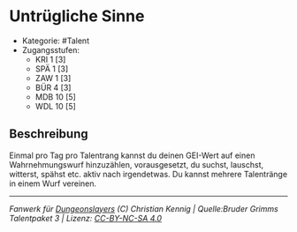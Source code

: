 <!---
Dies ist ein Fanwerk für DUNGEONSLAYERS (C) von Christian Kennig

Quellen:      [Bruder Grimms Talentpaket 3](https://www.f-space.de/ds4/downloads.html)
              [Talentbeschreibungen](https://www.f-space.de/ds4/tools-talentcards.html)
License:      [CC-BY-NC-SA 4.0](https://creativecommons.org/licenses/by-nc-sa/4.0/deed.de)
Richtlinien:  [Fanwerkrichtlinien](https://www.dungeonslayers.net/fanwerk-richtlinien/)
Autor:        Zauberlehrling
-->

  
# Untrügliche Sinne  
- Kategorie: #Talent  
- Zugangsstufen:  
  - KRI 1 [3]  
  - SPÄ 1 [3]  
  - ZAW 1 [3]  
  - BÜR 4 [3]  
  - MDB 10 [5]  
  - WDL 10 [5]  

## Beschreibung  
Einmal pro Tag pro Talentrang kannst du deinen GEI-Wert auf einen Wahrnehmungswurf hinzuzählen, vorausgesetzt, du suchst, lauschst, witterst, spähst etc. aktiv nach irgendetwas. Du kannst mehrere Talentränge in einem Wurf vereinen.


___  
*Fanwerk für [Dungeonslayers](https://www.dungeonslayers.net/) (C) Christian Kennig | Quelle:Bruder Grimms Talentpaket 3 | Lizenz: [CC-BY-NC-SA 4.0](https://creativecommons.org/licenses/by-nc-sa/4.0/deed.de)*  
